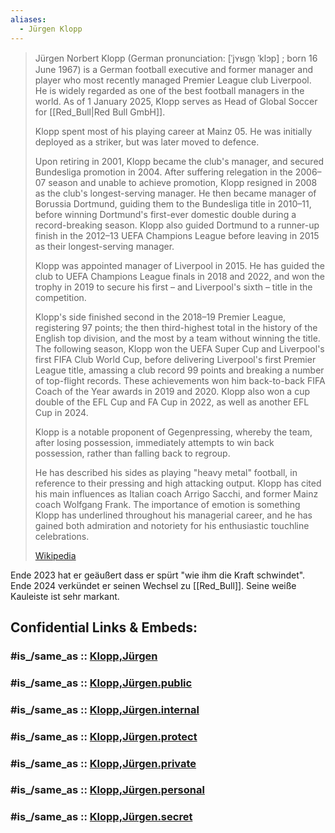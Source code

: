 ```yaml
---
aliases:
  - Jürgen Klopp
---
```


> Jürgen Norbert Klopp (German pronunciation: [ˈjʏʁɡn̩ ˈklɔp] ; born 16 June 1967) 
> is a German football executive and former manager and player 
> who most recently managed Premier League club Liverpool. 
> He is widely regarded as one of the best football managers in the world. 
> As of 1 January 2025, Klopp serves as Head of Global Soccer for [[Red_Bull|Red Bull GmbH]].
>
> Klopp spent most of his playing career at Mainz 05. 
> He was initially deployed as a striker, but was later moved to defence. 
> 
> Upon retiring in 2001, Klopp became the club's manager, and secured Bundesliga promotion in 2004. 
> After suffering relegation in the 2006–07 season and unable to achieve promotion, 
> Klopp resigned in 2008 as the club's longest-serving manager. He then became manager of Borussia Dortmund, guiding them to the Bundesliga title in 2010–11, before winning Dortmund's first-ever domestic double during a record-breaking season. Klopp also guided Dortmund to a runner-up finish in the 2012–13 UEFA Champions League before leaving in 2015 as their longest-serving manager.
>
> Klopp was appointed manager of Liverpool in 2015. 
> He has guided the club to UEFA Champions League finals in 2018 and 2022, 
> and won the trophy in 2019 to secure his first – and Liverpool's sixth – title in the competition. 
> 
> Klopp's side finished second in the 2018–19 Premier League, registering 97 points; the then third-highest total in the history of the English top division, and the most by a team without winning the title. The following season, Klopp won the UEFA Super Cup and Liverpool's first FIFA Club World Cup, before delivering Liverpool's first Premier League title, amassing a club record 99 points and breaking a number of top-flight records. These achievements won him back-to-back FIFA Coach of the Year awards in 2019 and 2020. Klopp also won a cup double of the EFL Cup and FA Cup in 2022, as well as another EFL Cup in 2024.
>
> Klopp is a notable proponent of Gegenpressing, whereby the team, after losing possession, 
> immediately attempts to win back possession, rather than falling back to regroup. 
> 
> He has described his sides as playing "heavy metal" football, in reference to their pressing and high attacking output. 
> Klopp has cited his main influences as Italian coach Arrigo Sacchi, and former Mainz coach Wolfgang Frank. 
> The importance of emotion is something Klopp has underlined throughout his managerial career, 
> and he has gained both admiration and notoriety for his enthusiastic touchline celebrations.
>
> [Wikipedia](https://en.wikipedia.org/wiki/J%C3%BCrgen%20Klopp)

Ende 2023 hat er geäußert dass er spürt "wie ihm die Kraft schwindet". 
Ende 2024 verkündet er seinen Wechsel zu [[Red_Bull]]. 
Seine weiße Kauleiste ist sehr markant. 


## Confidential Links & Embeds: 

### #is_/same_as :: [Klopp,Jürgen](/_Standards/Society/Communication/Media1/Performing_Arts/Sport/Team_Sport/Football/Klopp,Jürgen.md) 

### #is_/same_as :: [Klopp,Jürgen.public](/_public/Society/Communication/Media1/Performing_Arts/Sport/Team_Sport/Football/Klopp,Jürgen.public.md) 

### #is_/same_as :: [Klopp,Jürgen.internal](/_internal/Society/Communication/Media1/Performing_Arts/Sport/Team_Sport/Football/Klopp,Jürgen.internal.md) 

### #is_/same_as :: [Klopp,Jürgen.protect](/_protect/Society/Communication/Media1/Performing_Arts/Sport/Team_Sport/Football/Klopp,Jürgen.protect.md) 

### #is_/same_as :: [Klopp,Jürgen.private](/_private/Society/Communication/Media1/Performing_Arts/Sport/Team_Sport/Football/Klopp,Jürgen.private.md) 

### #is_/same_as :: [Klopp,Jürgen.personal](/_personal/Society/Communication/Media1/Performing_Arts/Sport/Team_Sport/Football/Klopp,Jürgen.personal.md) 

### #is_/same_as :: [Klopp,Jürgen.secret](/_secret/Society/Communication/Media1/Performing_Arts/Sport/Team_Sport/Football/Klopp,Jürgen.secret.md)

